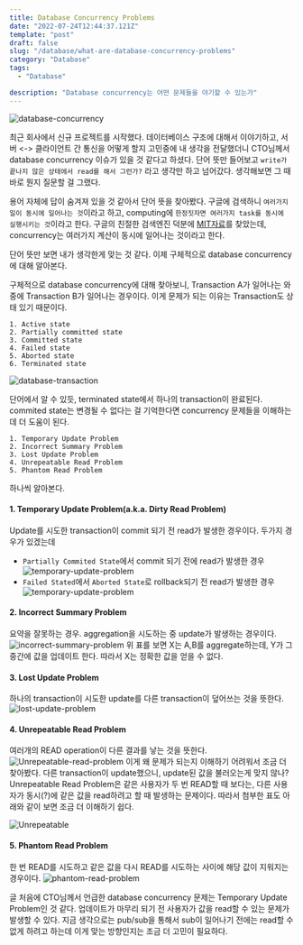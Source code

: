 ```yaml
---
title: Database Concurrency Problems
date: "2022-07-24T12:44:37.121Z"
template: "post"
draft: false
slug: "/database/what-are-database-concurrency-problems"
category: "Database"
tags:
  - "Database"

description: "Database concurrency는 어떤 문제들을 야기할 수 있는가"
---
```


![database-concurrency](https://i.imgur.com/bwsa7kv.png)

최근 회사에서 신규 프로젝트를 시작했다. 데이터베이스 구조에 대해서 이야기하고, 서버 <-> 클라이언트 간 통신을 어떻게 할지 고민중에 내 생각을 전달했더니 CTO님께서 database concurrency 이슈가 있을 것 같다고 하셨다. 단어 뜻만 들어보고 `write가 끝나지 않은 상태에서 read를 해서 그런가?` 라고 생각만 하고 넘어갔다. 생각해보면 그 때 바로 뭔지 질문할 걸 그랬다.

용어 자체에 답이 숨겨져 있을 것 같아서 단어 뜻을 찾아봤다. 구글에 검색하니 `여러가지 일이 동시에 일어나는 것`이라고 하고, computing에 `한정짓자면 여러가지 task를 동시에 실행시키는 것`이라고 한다. 구글의 친절한 검색엔진 덕분에 [MIT자료](https://web.mit.edu/6.005/www/fa14/classes/17-concurrency/#:~:text=Concurrency%20means%20multiple%20computations%20are,cores%20on%20a%20single%20chip)를 찾았는데, concurrency는 여러가지 계산이 동시에 일어나는 것이라고 한다. 

단어 뜻만 보면 내가 생각한게 맞는 것 같다. 이제 구체적으로 database concurrency에 대해 알아본다. 

구체적으로 database concurrency에 대해 찾아보니, Transaction A가 일어나는 와중에 Transaction B가 일어나는 경우이다. 이게 문제가 되는 이유는 Transaction도 상태 있기 때문이다. 

```
1. Active state
2. Partially committed state
3. Committed state
4. Failed state
5. Aborted state
6. Terminated state
```

![database-transaction](https://i.imgur.com/UlGqwvb.png)

단어에서 알 수 있듯, terminated state에서 하나의 transaction이 완료된다. commited state는 변경될 수 없다는 걸 기억한다면 concurrency 문제들을 이해하는데 더 도움이 된다. 

```
1. Temporary Update Problem
2. Incorrect Summary Problem
3. Lost Update Problem
4. Unrepeatable Read Problem
5. Phantom Read Problem
```

하나씩 알아본다. 

#### 1. Temporary Update Problem(a.k.a. Dirty Read Problem)
Update를 시도한 transaction이 commit 되기 전 read가 발생한 경우이다. 
두가지 경우가 있겠는데
  - `Partially Commited State`에서 commit 되기 전에 read가 발생한 경우
    ![temporary-update-problem](https://i.imgur.com/zyCzOQo.png)
  - `Failed Stated`에서 `Aborted State`로 rollback되기 전 read가 발생한 경우
    ![temporary-update-problem](https://i.imgur.com/787imMr.png)

#### 2. Incorrect Summary Problem
요약을 잘못하는 경우. aggregation을 시도하는 중 update가 발생하는 경우이다.
![incorrect-summary-problem](https://i.imgur.com/t7CWM2k.png)
위 표를 보면 X는 A,B를 aggregate하는데, Y가 그 중간에 값을 업데이트 한다. 따라서 X는 정확한 값을 얻을 수 없다. 

#### 3. Lost Update Problem
하나의 transaction이 시도한 update를 다른 transaction이 덮어쓰는 것을 뜻한다.
![lost-update-problem](https://i.imgur.com/aI7ox1U.png)

#### 4. Unrepeatable Read Problem
여러개의 READ operation이 다른 결과를 낳는 것을 뜻한다.
![Unrepeatable-read-problem](https://i.imgur.com/dHRNXAy.png)
이게 왜 문제가 되는지 이해하기 어려워서 조금 더 찾아봤다. 다른 transaction이 update했으니, update된 값을 불러오는게 맞지 않나? 
Unrepeatable Read Problem은 같은 사용자가 두 번 READ할 때 보다는, 다른 사용자가 동시(?)에 같은 값을 read하려고 할 때 발생하는 문제이다. 
따라서 첨부한 표도 아래와 같이 보면 조금 더 이해하기 쉽다. 

![Unrepeatable](https://i.imgur.com/ZHAME7I.png)

#### 5. Phantom Read Problem
한 번 READ를 시도하고 같은 값을 다시 READ를 시도하는 사이에 해당 값이 지워지는 경우이다. 
![phantom-read-problem](https://i.imgur.com/eUW9xkw.png)


글 처음에 CTO님께서 언급한 database concurrency 문제는 Temporary Update Problem인 것 같다. 업데이트가 마무리 되기 전 사용자가 값을 read할 수 있는 문제가 발생할 수 있다. 지금 생각으로는 pub/sub을 통해서 sub이 일어나기 전에는 read할 수 없게 하려고 하는데 이게 맞는 방향인지는 조금 더 고민이 필요하다.